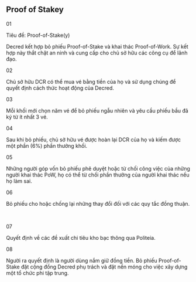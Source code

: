 ## Proof of Stakey



01

Tiêu đề: Proof-of-Stake(y)

Decred kết hợp bỏ phiếu Proof-of-Stake và khai thác Proof-of-Work. Sự kết hợp này thắt chặt an ninh và cung cấp cho chủ sở hữu các công cụ để lãnh đạo.



02

Chủ sở hữu DCR có thể mua vé bằng tiền của họ và sử dụng chúng để quyết định cách thức hoạt động của Decred.



03

Mỗi khối mới chọn năm vé để bỏ phiếu ngẫu nhiên và yêu cầu phiếu bầu đã ký từ ít nhất 3 vé.



04

Sau khi bỏ phiếu, chủ sở hữu vé được hoàn lại DCR của họ và kiếm được một phần (6%) phần thưởng khối.



05

Những người góp vốn bỏ phiếu phê duyệt hoặc từ chối công việc của những người khai thác PoW, họ có thể từ chối phần thưởng của người khai thác nếu họ làm sai.  

06

Bỏ phiếu cho hoặc chống lại những thay đổi đối với các quy tắc đồng thuận.

​	

07

Quyết định về các đề xuất chi tiêu kho bạc thông qua Politeia.



08

Người ra quyết định là người dùng nắm giữ đồng tiền. Bỏ phiếu Proof-of-Stake đặt cộng đồng Decred phụ trách và đặt nền móng cho việc xây dựng một tổ chức phi tập trung.

